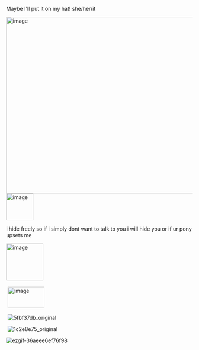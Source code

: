 Maybe I'll put it on my hat!
she/her/it


<img width="1200" height="475" alt="image" src="https://github.com/user-attachments/assets/1cba4227-a548-467b-a648-5f1c288bbf72" />





<img width="73" height="73" alt="image" src="https://github.com/user-attachments/assets/f2cbc838-13f1-426e-99af-76c114942aee" />


i hide freely so if i simply dont want to talk to you i will hide you or if ur pony upsets me


<img width="100" height="100" alt="image" src="https://github.com/user-attachments/assets/618c3080-119e-402c-86d1-8092173de7b5" />
‎ ‎ ‎ 

‎ 
<img width="99" height="57" alt="image" src="https://github.com/user-attachments/assets/70a575ed-6a69-446e-95b3-81b872ace210" />






‎
![5fbf37db_original](https://github.com/user-attachments/assets/76b81650-6ef0-4a5d-b3b9-0d6bdb5c27e2)







‎ 
![1c2e8e75_original](https://github.com/user-attachments/assets/ec2b15c8-02f3-4f09-b727-b31aca053d5a)






![ezgif-36aeee6ef76f98](https://github.com/user-attachments/assets/c31796c4-e3ea-4ff0-a907-fab26b1d21df)

